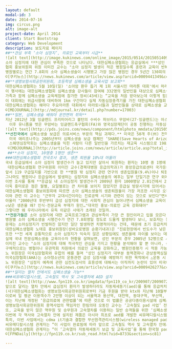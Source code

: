 ```yaml
---
layout: default
modal-id: 3
date: 2014-07-16
img: circus.png
alt: image-alt
project-date: April 2014
client: Start Bootstrap
category: Web Development
description: 보도자료 페이지
##**관심 부족 ‘소아 심정지’, 의료인 교육부터 시급**
![alt text](http://image.kukinews.com/online_image/2015/0514/201505140927_46110009441349_1.jpg "Logo Title Text 1")
소아 심정지에 대한 관심이 부족한 것으로 나타났다. 대한심폐소생협회는 응급실에서 ***성인 심정지 생존퇴원율은 2008년 11.8%, 2010년 11.7%, 2012년 13.6%로 개선되고 있는 반면 소아 심정지인 경우 성인보다 생존 예후가 좋음에도 불구하고 2008년 13.6%, 2010년 11.3%, 2012년 13.7%로 비슷***했다고 12일 밝혔다. 
협회 홍보위원회 위원 이미진 교수는 "소아 심정지 발생이 적은 병원일수록 훈련과 교육이 반복적으로 시행되어야 한다"며 "의료인의 경우 소아 전문 심폐소생술에 대한 관심이 부족하며 교육에 대한 참여율도 성인 전문 심폐소생술 교육에 비해 18배 가량 저조하므로 병협이나 유관학회 차원에서 교육강화에 힘써야 한다"고 설명했다.이는 2000년대 후반부터 급성심정지에 대한 사회적 관심이 늘어나면서 많은 연관 교육 단체들의 심폐소생술 교육이 양적으로나 질적으로 증가했다. 하지만 소아 심폐소생술 관련 일반인 교육은 일부 교육계층을 제외하고는 배제되어 있는 실정이다. 하지만 영유아 보육시설에서 영아급사 등 사고가 지속적으로 발생하고 있다. 
병원별로는 연간 7.8회의 소아 심폐소생술이 시행됐고 가장 많은 병원인 경우 5년간 130회의 소생술이 시행되고 있다. 협회 홍보이사 노태호 교수는 ***"소아 심폐소생술 교육은 일반인 교육에 반드시 포함돼야 하며 어린이집이나 보육시설 종사자인 경우 소아, 영아 심폐소생술 교육을 의무화해야 한다"***며 "또 가족 중에 선천적 심장질환이 있는 가족력이 있는 경우 어렸을 때부터 주기적으로 심전도 검사를 받아야 한다"고 말했다. 
©[쿠키뉴스](http://news.kukinews.com/article/view.asp?arcid=0009441349&code=46111201&cp=du)
##**생명보험사회공헌위원회, 초등학생 심폐소생술 교육사업 보고회**
대한심폐소생협회는 5월 10일(일) '소아암 환우 돕기 제 1회 서울시민 마라톤 대회'에서 마라토너들과 일반인들을 대상으로 심폐소생술 교육체험을 실시했다. 
이 행사에는 대한심폐소생협회 심폐소생술 강사들이 참여해 332명의 일반인을 대상으로 심폐소생술 교육을 실시했다.
가족과 함께 심폐소생술 교육체험에 참가한 정씨(43세)는 “교육을 처음 받아보는데 이렇게 힘든지 몰랐다. 생각 없이 마라톤대회 갔는데 이런 체험을 하게 되어 너무 기쁘다.”라고 말했다.
이 대회에는 위급사항에 대비하여 1km 구간마다 실제 자동심장충격기를 가진 대한심폐소생협회 강사가 배치되었으며, 또한 구급차에 의사, 간호사, 1급 응급구조사들이 탑승하여 의무요원으로 활동했다.
대한심폐소생협회는 해마다 주요마라톤 대회에서 마라토너들과 일반인들을 상대로 심폐소생술 교육을 실시하여 일반인 심폐소생술 교육 확산에 힘써오고 있다.
©[MDJOURNAL](http://mdjournal.kr/detail.php?number=17003)
##**일본, 심폐소생술 배워야 운전면허 취득**
지난 2012년 3월 잉글랜드 프리미어리그 볼턴의 수비수 파브리스 무암바(27·잉글랜드)는 아스널과 FA컵 경기 도중 심장마비로 쓰러졌다. 심폐소생술을 거쳐 뛰기 시작한 심장이 이내 다시 멎는 위급한 상황이 78분이나 지속됐다. 절체절명의 순간이었지만 빠른 현장 대처 덕분에 무암바는 이틀 만에 기적적으로 의식을 회복했다.
　이후 유니폼을 벗은 무암바는 잉글랜드축구협회(FA)와 영국심장재단이 공동 진행하는 자동심장충격기 보급 확대 캠페인에 참여하며 ‘심폐소생술 전도사’로 거듭났다. 무암바는 “어른들 뿐만 아니라 어린이도 언제 어디서든 심폐소생술을 할 수 있어야 한다”고 강조한다.
![alt text](http://pds.joins.com/news/component/htmlphoto_mmdata/201505/14/htm_201505140512260106011.jpg"Logo Title Text 1")
**선진국에서 심폐소생술 보급은 의료서비스 부문의 핵심 과제다.** 미국은 50개 주(州) 전역에 총 240만대의 자동심장충격기를 설치했다. 관련 법체계도 완비했다. 버몬트주는 심장정지 응급환자를 보고도 심폐소생술을 실시하지 않은 사람에게 벌금 100달러(약 11만원)를 부과한다. 일본은 심폐소생술 교육을 받지 않으면 운전면허를 취득할 수 없다.
　미국 애리조나주는 2005년부터 심폐소생술 보급 캠페인 ‘SHARE(Save Hearts of Arizona Registry and Education) 프로그램’을 운영 중이다. 홈페이지를 통해 심폐소생술 요령과 자동심장충격기 위치 정보를 제공한다. 또 공과금 청구서에 심폐소생술 교육 광고를 넣고, 어린이 심폐소생술 학교도 운영한다. 이승준 대한심폐소생협회 홍보위원은 “캠페인 이전 20% 수준이던 애리조나주의 심폐소생술 시행률이 2배 가까이 올랐다”고 설명했다.
　스웨덴심장학회는 심폐소생술을 익힌 사람이 다른 일반인을 가르치는 재교육 시스템으로 1983년 이후 200만명을 교육시켰다. 싱가포르는 구급 트레이닝센터에서 관련 교육을 이수한 사람에게 국립응급소생협의회 명의의 자격증을 준다.
 ©[MDJOURNAL](http://article.joins.com/news/article/article.asp?total_id=17797184&cloc=olink|article|default)
 ##**소아 심정지, 10명중 1명만 생존**
###대한심폐소생협회 전국조사 결과, 생존 퇴원율 10%대 머물러
국내 응급실에서 소아 심정지 발생건수가 늘고 있지만 살아서 퇴원하는 환자는 10명 중 1명에 불과하다는 충격적인 연구 결과가 나왔다. 
 대한심폐소생협회 연구위원회 이미진 교수(경북대병원 응급의학과)가 중앙응급의료센터 국가응급환자정보시스템(NEDIS)으로부터 **2008년부터 2012년까지 소아 심정지 발생 현황과 예후를 조사한 결과, 전체 2970건 가운데 생존입원율과 퇴원율은 각각 36.2%와 12.8%로 확인됐다.**
앞서 119 구급일지를 기반으로 한 **병원 밖 심정지 관련 연구의 생존입원율(9.4%)이나 퇴원율(3.0%)에 비해서는 한결 나아졌다고 할 수 있지만 미국, 유럽 등 해외국과들과 비교하면 3분의1 수준에 불과한 수치다. **
그나마도 병원이나 응급실에서 발생하는 심정지와 심폐소생술의 예후는 일부 단일기관 연구 외에는 보고된 적이 없었는데, 소아는 세부분석에서 배제돼 왔을 뿐더러 병원 안 심정지는 통계자료조차 나와있지 않다.  
이번 조사를 통해 **응급실 내 소아심정지 발생건수가 2009년 환자 1000명당 2.81건에서 2012년 3.62명으로 지속 증가하는 패턴을 확인할 수 있었다.**
더욱 흥미로운 점은 월별, 요일별로는 큰 차이를 보이지 않았지만 응급실 방문시각에 있어서는 유독 생존예후에 취약한 시간대가 존재했다는 사실. 
대한심폐소생협회 홍보위원회에 따르면 소아 심폐소생술의 생존퇴원율이 가장 저조한 시각은 오전 7시~8시로 전체 평균(12.8%)의 절반도 못 미치는 5.4%를 기록했고, 새벽 0~2시, 새벽 5~6시, 저녁 6~7시에도 7~8%의 생존율을 보여 오후 4~5시(19.7%)와 극명한 대조를 이뤘다.
이와 관련 이 교수는 "근무자 교대시간이라는 진료공백 시기와 관련이 있는 것으로 보인다"면서 "야간근무 시 소생술 능력의 질적 양적 차이, 병원밖 심정지 상황의 늦은 발견 등도 영향이 있을 것"이라는 분석을 내놨다. 
아울러 "2000년대 후반부터 급성 심정지에 대한 사회적 관심이 늘어나면서 심폐소생술 교육이 양적, 질적으로 증가했지만 소아 심폐소생술의 경우 일반인 교육 중 일부 계층을 제외하고는 배제돼 있다"며 "영유아 보육시설에서조차 구조 및 응급처치 교육이 법제화 돼있지 않아 안타깝다"고 토로했다.
◇낮은 생존율 왜? 인식·전문교육 부재가 원인…"대국민 홍보·의료인 교육 강화돼야"
그렇다면 왜 우리나라에서 유독 이같은 사태가 초래된 것일까.
**전문가들은 소아 심정지에 대한 교육프로그램과 관심부족이 가장 큰 원인이라고 입을 모은다.**
병원별 소아 심폐소생술 시행건수가 연간 7.8회명일 정도로 드물게 발생하다 보니, 보호자는 물론 의료진들조차 이같은 상황에 당황하게 마련이라는 것. 노출기회가 적은 만큼 조기발견율이 떨어지고 처치도 지연되게 된다는 주장이다. 
문제는 소아심정지가 빈발하진 않지만 일단 발생하면 치명적이라는 건데, 때문에 초기 응급처치와 심폐소생술 , 나아가 심정지 발생 전 상황을 조기에 인지하고 발굴하는 것이 매우 중요하다. 심정지가 발생하기 전에 이를 예방하고, 빠른 시기에 심폐소생술을 시작하는 것이 환아의 예후를 결정 짓는 관건이 된다. 
대한심폐소생협회 노태호 홍보위원장(성바오로병원 순환기내과)은 "진료현장에서 빈도수가 낮은 사건일수록 교육과 훈련이 반복적으로 시행돼야 한다"며 "현재 우리나라에서는 일반인들의 교육과정에 영유아 및 소아 심정지 소생술 교육이 없을 뿐 아니라, 의료인들을 대상으로 한 심폐소생술 교육에서도 유사한 분위기가 지속되고 있다"고 지적했다. 
또한 **전 세계 공통적으로 소아 심정지가 익숙치 않은 상황임에도 생존율에 차이를 보이는 데에는 그만큼 인식이나 훈련, 교육이 미비하다는 영향이 크다고 덧붙였다.**
실제 국내 전문심폐소생술 교육이수자 현황을 살펴보면, 성인 부문의 경우 2005년 52명으로 시작했던 교육 이수생(ACLS)이 2014년 기준 4509명으로 대폭 늘어난 반면 소아 부문(PALS)에서는 2013년 191명, 2014년 194명으로 여전히 연간 200명에 못 미치는 수준임을 확인할 수 있다.
이미진 교수는 "소아 심정지에 대해 적극적인 관심을 가지고 현황을 분석해야 할 뿐 아니라, 성인에 집중된 심폐소생술 교육을 소아로 확대시켜야 한다"면서 "어린이집이나 보육시설 관계자를 포함해 의료인 전문교육도 권고수준 이상의 지속적인 인증관리가 필요하다"는 대안을 제시했다.
구체적으로는 병협이나 유관학회 차원에서 의료인 교육을 강화하고, 병원인증평가 시 적용 가능한 평가지표의 개발을 꼽았다. 
노 위원장은 미국심장협회와 유럽의 예를 들며 "성인 심정지가 대부분 동맥경화나 관상동맥심질환으로 인해 발생한다면 소아는 선천적, 유전적 원인이 크다는 점에서 발생기전 자체가 다르다. 소아청소년의 운동관련 급성 심장사를 예방하기 위해서는 스크리닝을 통해 심정지 고위험군을 선별하는 작업이 선행돼야 한다"고 제언했다. 
미국심장협회(AHA)는 소아청소년의 운동관련 급성 심장사를 예방하기 위한 목적에서 △운동 시 흉통이나 흉부 불쾌감 △원인 불명의 의식소실 △과도하며 설명이 어려운 호흡곤란이나 피로와 같은 개인의 병력과 가족력, 심장잡음 등 진찰 소견을 포함한 12가지 항목을 사전에 체크하도록 권하고 있다는 설명. 여기에 유럽에서는 심전도검사까지 13가지를 권고한다고 했다.
노 위원장은 "심정지 예측에 관한 심전도검사의 효용성에 대해서는 아직까지 논란이 있어 미국에서 제외됐다"며 "운동 시 심부담이 늘어나는 만큼 우리나라에서도 운동을 시작하는 청소년들에 대한 스크리닝이 선행될 필요가 있다"고 강조했다. 
©[쿠키뉴스](http://news.kukinews.com/article/view.asp?arcid=0009426277&code=46111301&cp=du)
##**달리는 열차 안에서도 심폐소생술 가능**
###씨유메디컬시스템, 고속철도 역사 및 고속열차에 AED 설치
![alt text](http://www.fpn119.co.kr/imgdata/fpn119_co_kr/200907/2009072313152730.jpg"Logo Title Text 1")
앞으로 달리는 열차 안에서 급심정지 환자가 발생하더라도 자동제세동기(aed)를 통해 응급처치가 가능해질 것으로 관측된다.
(사)대한심폐소생협회는 생명보험사회공헌위원회로부터 기금 후원을 받아 ktx와 지난해 10월부터 올 6월까지 ‘국내 최초의 pad(public access defibrillation) 사업’을 완료했다고 23일 밝혔다.
이로써 일 평균 이용객수가 2만명 이상이 되는 서울역과 용산역, 대전역, 동대구역, 부산역, 익산역 등 6개 고속철도 역사에 총 51대의 자동제세동기가 설치됐으며 운행 중인 46편성의 고속열차 안에도 총 138대의 자동제세동기가 배치됐다. 
이는 지난해 개정된 ‘응급의료에 관한법률’에 따른 것으로 이 법률은 공공다중이용시설에 심폐소생을 위한 응급장비인 ‘자동제세동기’를 의무 설치토록 규정하고 있다.
생명보험사회공헌위원회 용역사업의 책임자인 한림의대 오동진 교수는 ‘고속철도 pad 사업’ 전담팀을 구성해 자동제세동기 설치 해당 역사의 역무원과 고속철도 승무원 1천 여명에게 심폐소생술 및 자동제세동기 사용법을 교육했다.
또, 교육을 받지 않은 역무원 및 승무원과 고속열차를 이용하는 일반 승객들을 위한 ‘심폐소생술 및 자동제세동기 사용법’ 교육동영상을 제작해 고속열차 역사와 고속열차 안에 설치돼 있는 tv를 통해 오는 7월부터 반복적으로 방영할 예정이다.
이번에 각 역사와 고속열차 안에 설치된 제품은 아시아 최초로 aed를 개발한 씨유메디칼시스템사의 i-pad(모델명 nf1200)로 국내 유일의 국산제품이다.
특히, 이번 사업에서는 cdma it기술과 결합한 무선원격관리시스템(wireless managed pad)을 개발해 응급환자 발생 시 구조서비스와의 연락과 원격자가진단 관리, 자동 위치확인 및 정보전달, 도난에 대한 보안기능 서비스 등을 제공하게 된다.
씨유메디칼시스템 관계자는 “이 사업이 완료됨에 따라 앞으로 고속철도 역사 및 고속열차 안에서 심정지 환자 발생 시 신속한 심폐소생술및 제세동 처치가 시행될 수 있을 것으로 기대된다”고 말했다.
대한심폐소생협회 관계자는 “이 ‘고속열차 자동제세동기 보급 및 교육사업’을 통해 한국형 pad 설치사업에 대한 바람직한 모델을 제시함으로써 앞으로 전개될 많은 pad 사업들이 우리나라 심정지 환자의 생존율 증가에 실질적인 도움이 되도록 큰 역할을 했다고 자부한다”고 전했다. 
©[FPNDaily](http://fpn119.co.kr/sub_read.html?uid=8733&section=sc81)

---
```

